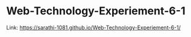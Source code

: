 # Web-Technology-Experiement-6-1
Link: https://sarathi-1081.github.io/Web-Technology-Experiement-6-1/
